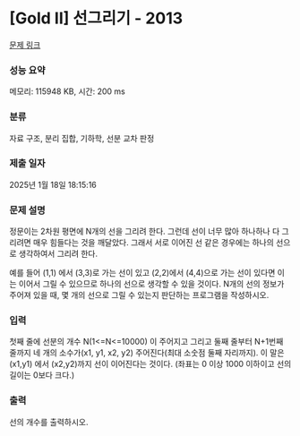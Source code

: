 # [Gold II] 선그리기 - 2013 

[문제 링크](https://www.acmicpc.net/problem/2013) 

### 성능 요약

메모리: 115948 KB, 시간: 200 ms

### 분류

자료 구조, 분리 집합, 기하학, 선분 교차 판정

### 제출 일자

2025년 1월 18일 18:15:16

### 문제 설명

<p>정문이는 2차원 평면에 N개의 선을 그리려 한다. 그런데 선이 너무 많아 하나하나 다 그리려면 매우 힘들다는 것을 깨달았다. 그래서 서로 이어진 선 같은 경우에는 하나의 선으로 생각하여서 그리려 한다.</p>

<p>예를 들어 (1,1) 에서 (3,3)로 가는 선이 있고 (2,2)에서 (4,4)으로 가는 선이 있다면 이는 이어서 그릴 수 있으므로 하나의 선으로 생각할 수 있을 것이다. N개의 선의 정보가 주어져 있을 때, 몇 개의 선으로 그릴 수 있는지 판단하는 프로그램을 작성하시오.</p>

### 입력 

 <p>첫째 줄에 선분의 개수 N(1<=N<=10000) 이 주어지고 그리고 둘째 줄부터 N+1번째 줄까지 네 개의 소수가(x1, y1, x2, y2) 주어진다(최대 소숫점 둘째 자리까지). 이 말은 (x1,y1) 에서 (x2,y2)까지 선이 이어진다는 것이다. (좌표는 0 이상 1000 이하이고 선의 길이는 0보다 크다.)</p>

### 출력 

 <p>선의 개수를 출력하시오.</p>

